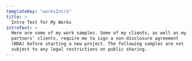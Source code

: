 ```yaml
---
templateKey: "worksIntro"
title: >
  Intro Text for My Works
introText: >
  Here are some of my work samples. Some of my clients, as well as my
  partners’ clients, require me to sign a non-disclosure agreement
  (NDA) before starting a new project. The following samples are not
  subject to any legal restrictions on public sharing.
---
```

